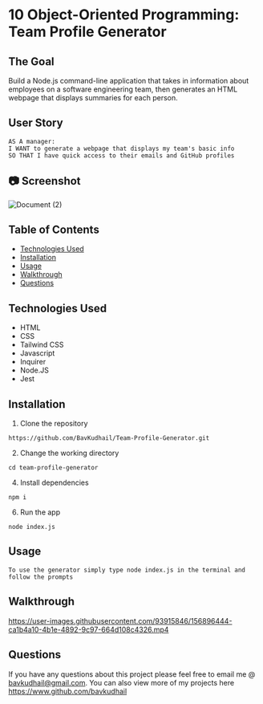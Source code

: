 # 10 Object-Oriented Programming: Team Profile Generator

## The Goal

Build a Node.js command-line application that takes in information about employees on a software engineering team, then generates an HTML webpage that displays summaries for each person.

## User Story

```
AS A manager:
I WANT to generate a webpage that displays my team's basic info
SO THAT I have quick access to their emails and GitHub profiles
```



## 📷 Screenshot

![Document (2)](https://user-images.githubusercontent.com/93915846/156842303-3963c0c3-79ef-41f3-9278-a337a8109075.gif)


## Table of Contents

- [Technologies Used](#technologies-used)
- [Installation](#installation)
- [Usage](#usage)
- [Walkthrough](#walkthrough)
- [Questions](#questions)

## Technologies Used

- HTML
- CSS
- Tailwind CSS
- Javascript
- Inquirer
- Node.JS
- Jest

## Installation

1. Clone the repository

```
https://github.com/BavKudhail/Team-Profile-Generator.git
```

2. Change the working directory

```
cd team-profile-generator
```

4. Install dependencies

```
npm i
```

6. Run the app

```
node index.js
```

## Usage

```
To use the generator simply type node index.js in the terminal and follow the prompts
```

## Walkthrough
https://user-images.githubusercontent.com/93915846/156896444-ca1b4a10-4b1e-4892-9c97-664d108c4326.mp4




## Questions

If you have any questions about this project please feel free to email me @ bavkudhail@gmail.com. You can also view more of my projects here https://www.github.com/bavkudhail

